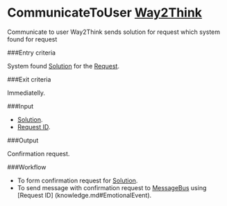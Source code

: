 # CommunicateToUser [Way2Think](way2Think.md)

Communicate to user Way2Think sends solution for request which system found for request

###Entry criteria

System found [Solution](solution.md) for the [Request](knowledge.md#Request).

###Exit criteria

Immediatelly.

###Input

- [Solution](solution.md).
- [Request ID](knowledge.md#EmotionalEvent).

###Output

Confirmation request.

###Workflow

- To form confirmation request for [Solution](solution.md).
- To send message with confirmation request to [MessageBus](message-bus.md) using [Request ID] (knowledge.md#EmotionalEvent).

